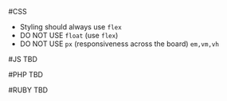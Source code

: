 #CSS
- Styling should always use `flex`
- DO NOT USE `float` (use `flex`)
- DO NOT USE `px` (responsiveness across the board) `em,vm,vh`

#JS
TBD

#PHP
TBD

#RUBY
TBD
